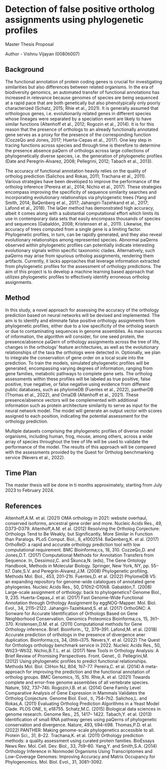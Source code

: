# Detection of false positive ortholog assignments using phylogenetic profiles

Master Thesis Proposal

Author - Vishnu Vijayan (0080ti007)


## Background
The functional annotation of protein coding genes is crucial for investigating similarities but
also differences between related organisms. In the era of biodiversity genomics, an automated
transfer of functional annotations has increased in relevance because genomes of species are
being sequenced at a rapid pace that are both genetically but also phenotypically only poorly
characterized (Schatz, 2015; Rhie et al., 2021). It is generally assumed that orthologous genes,
i.e. evolutionarily related genes in different species whose lineages were separated by a
speciation event are likely to have similar functions (Altenhoff et al., 2012; Rogozin et al.,
2014). It is for this reason that the presence of orthologs to an already functionally annotated
gene serves as a proxy for the presence of the corresponding function (CozzeQo and Jones,
2017; Huerta-Cepas et al., 2017). One key step in tracing functions across species and through
time is therefore to determine the presence absence paQern of orthologs across large
collections of phylogenetically diverse species, i.e. the generation of phylogenetic profiles
(Date and Peregrín-Alvarez, 2008; Pellegrini, 2012; Tabach et al., 2013).

The accuracy of functional annotation heavily relies on the quality of ortholog prediction
(Salichos and Rokas, 2011; Trachana et al., 2011). Various strategies have been developed to
improve the performance of the ortholog inference (Pereira et al., 2014; Nichio et al., 2017).
These strategies encompass improving the specificity of sequence similarity searches and
incorporating evolutionary relationships via phylogenetic trees (Yang and Smith, 2014;
BaQenberg et al., 2017; Jahangiri-Tazehkand et al., 2017; Lafond et al., 2018). The laQer
method has demonstrated high accuracy, albeit it comes along with a substantial
computational effort which limits its use in contemporary data sets that easily encompass
thousands of species and sequences (Gabaldón, 2008; Kristensen et al., 2011). Likewise, the
accuracy of trees computed from a single gene is a limiting factor. Phylogenetic profiles, in
turn, can be rapidly generated, and they also reveal evolutionary relationships among
represented species. Abnormal paQerns observed within phylogenetic profiles can potentially
indicate interesting evolutionary signals within specific taxonomic clades. Alternatively, such
paQerns may arise from spurious ortholog assignments, rendering them artifacts. Currently,
it lacks approaches that leverage information extracted from phylogenetic profiles for the
assessment of orthology predictions. The aim of this project is to develop a machine learning
based approach that utilizes phylogenetic profiles to effectively identify erroneous ortholog
assignments.

## Method

In this study, a novel approach for assessing the accuracy of the orthology prediction based
on neural networks will be devised and implemented. The aim is to identify and eliminate
false positive orthology assignments from phylogenetic profiles, either due to a low specificity
of the ortholog search or due to contaminating sequences in genome assemblies. As main sources of information, the algorithm will consider, for one seed protein, the
presence/absence paQern of orthology assignments across the tree of life, changes in the
orthologs’ feature architectures, as well as the evolutionary relationships of the taxa the
orthologs were detected in. Optionally, we plan to integrate the conservation of gene order
on a local scale into the prediction. To train the models, simulated phylogenetic profiles will
be generated, encompassing varying degrees of information, ranging from gene families,
metabolic pathways to complete gene sets. The ortholog assessments within these profiles
will be labeled as true positive, false positive, true negative, or false negative using evidence
from different public databases, such as phylomeDB (Fuentes et al., 2022), pantherDB
(Thomas et al., 2022), and OmaDB (Altenhoff et al., 2021). These presence/absence vectors
will be complemented with additional information such as protein architecture similarity to
serve as input for the neural network model. The model will generate an output vector with
scores assigned to each position, indicating the potential assessment for the orthology
prediction.

Multiple datasets comprising the phylogenetic profiles of diverse model organisms, including
human, frog, mouse, among others, across a wide array of species throughout the tree of life
will be used to validate the performance of the model. The results of this approach will be
compared with the assessments provided by the Quest for Ortholog benchmarking service
(Nevers et al., 2022).

## Time Plan
The master thesis will be done in ti months approximately, starting from July 2023 to
February 2024.

## References
Altenhoff,A.M. et al. (2021) OMA orthology in 2021: website overhaul, conserved isoforms,
ancestral gene order and more. Nucleic Acids Res., 49, D373–D379.
Altenhoff,A.M. et al. (2012) Resolving the Ortholog Conjecture: Orthologs Tend to Be
Weakly, but Significantly, More Similar in Function than Paralogs. PLoS Comput. Biol.,
8, e1002514.
BaQenberg,K. et al. (2017) OrthoReD: a rapid and accurate orthology prediction tool with
low computational requirement. BMC Bioinforma;cs, 18, 310.
CozzeQo,D. and Jones,D.T. (2017) Computational Methods for Annotation Transfers from
Sequence. In, Dessimoz,C. and Škunca,N. (eds), The Gene Ontology Handbook,
Methods in Molecular Biology. Springer, New York, NY, pp. 55–ti7.
Date,S.V. and Peregrín-Alvarez,J.M. (2008) Phylogenetic profiling. Methods Mol. Biol., 453,
201–21ti.
Fuentes,D. et al. (2022) PhylomeDB V5: an expanding repository for genome-wide
catalogues of annotated gene phylogenies. Nucleic Acids Res., 50, D10ti2–D10ti8.
Gabaldón,T. (2008) Large-scale assignment of orthology: back to phylogenetics? Genome
Biol., 9, 235.
Huerta-Cepas,J. et al. (2017) Fast Genome-Wide Functional Annotation through Orthology
Assignment by eggNOG-Mapper. Mol. Biol. Evol., 34, 2115–2122.
Jahangiri-Tazehkand,S. et al. (2017) OrthoGNC: A Sonware for Accurate Identification of
Orthologs Based on Gene Neighborhood Conservation. Genomics Proteomics
Bioinforma;cs, 15, 3ti1–370.
Kristensen,D.M. et al. (2011) Computational methods for Gene Orthology inference. Brief.
Bioinform., 12, 379–391.
Lafond,M. et al. (2018) Accurate prediction of orthologs in the presence of divergence aner
duplication. Bioinforma;cs, 34, i3titi–i375.
Nevers,Y. et al. (2022) The Quest for Orthologs orthology benchmark service in 2022. Nucleic
Acids Res., 50, Wti23–Wti32.
Nichio,B.T.L. et al. (2017) New Tools in Orthology Analysis: A Brief Review of Promising
Perspectives. Front. Genet., 0.
Pellegrini,M. (2012) Using phylogenetic profiles to predict functional relationships. Methods
Mol. Biol. CliHon NJ, 804, 1ti7–77.
Pereira,C. et al. (2014) A meta-approach for improving the prediction and the functional
annotation of ortholog groups. BMC Genomics, 15, S1ti.
Rhie,A. et al. (2021) Towards complete and error-free genome assemblies of all vertebrate
species. Nature, 592, 737–74ti.
Rogozin,I.B. et al. (2014) Gene Family Level Comparative Analysis of Gene Expression in
Mammals Validates the Ortholog Conjecture. Genome Biol. Evol., ti, 754–7ti2.
Salichos,L. and Rokas,A. (2011) Evaluating Ortholog Prediction Algorithms in a Yeast Model
Clade. PLOS ONE, ti, e18755.
Schatz,M.C. (2015) Biological data sciences in genome research. Genome Res., 25, 1417–
1422.
Tabach,Y. et al. (2013) Identification of small RNA pathway genes using paQerns of
phylogenetic conservation and divergence. Nature, 493, ti94–ti98.
Thomas,P.D. et al. (2022) PANTHER: Making genome-scale phylogenetics accessible to all.
Protein Sci., 31, 8–22.
Trachana,K. et al. (2011) Orthology prediction methods: a quality assessment using curated
protein families. BioEssays News Rev. Mol. Cell. Dev. Biol., 33, 7ti9–80.
Yang,Y. and Smith,S.A. (2014) Orthology Inference in Nonmodel Organisms Using
Transcriptomes and Low-Coverage Genomes: Improving Accuracy and Matrix
Occupancy for Phylogenomics. Mol. Biol. Evol., 31, 3081–3092.
